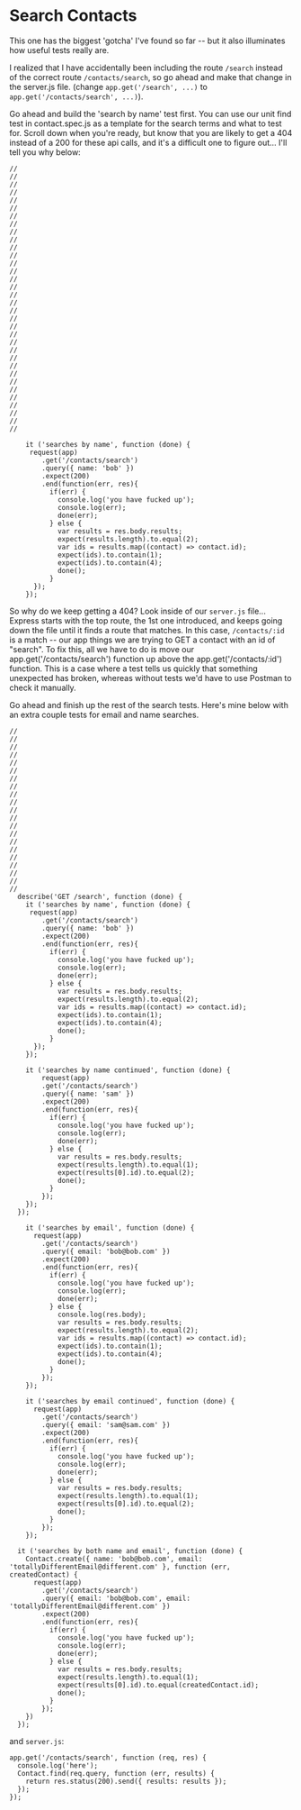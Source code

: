 # Search Contacts

This one has the biggest 'gotcha' I've found so far -- but it also illuminates how useful tests really are.

I realized that I have accidentally been including the route `/search` instead of the correct route `/contacts/search`, so go ahead and make that change in the server.js file.  (change `app.get('/search', ...)` to `app.get('/contacts/search', ...)`).

Go ahead and build the 'search by name' test first.  You can use our unit find test in contact.spec.js as a template for the search terms and what to test for.  Scroll down when you're ready, but know that you are likely to get a 404 instead of a 200 for these api calls, and it's a difficult one to figure out...  I'll tell you why below:

```
//
//
//
//
//
//
//
//
//
//
//
//
//
//
//
//
//
//
//
//
//
//
//
//
//
//
//
//
//
//
//
//
//
//

    it ('searches by name', function (done) {
     request(app)
        .get('/contacts/search')
        .query({ name: 'bob' })
        .expect(200)
        .end(function(err, res){
          if(err) {
            console.log('you have fucked up');
            console.log(err);
            done(err);
          } else {
            var results = res.body.results;
            expect(results.length).to.equal(2);
            var ids = results.map((contact) => contact.id);
            expect(ids).to.contain(1);
            expect(ids).to.contain(4);
            done();
          }
      });
    });
```

So why do we keep getting a 404?  Look inside of our `server.js` file... Express starts with the top route, the 1st one introduced, and keeps going down the file until it finds a route that matches.  In this case, `/contacts/:id` is a match -- our app things we are trying to GET a contact with an id of "search".  To fix this, all we have to do is move our app.get('/contacts/search') function up above the app.get('/contacts/:id') function.  This is a case where a test tells us quickly that something unexpected has broken, whereas without tests we'd have to use Postman to check it manually.

Go ahead and finish up the rest of the search tests.  Here's mine below with an extra couple tests for email and name searches.
```
//
//
//
//
//
//
//
//
//
//
//
//
//
//
//
//
//
//
//
//
//
  describe('GET /search', function (done) {
    it ('searches by name', function (done) {
     request(app)
        .get('/contacts/search')
        .query({ name: 'bob' })
        .expect(200)
        .end(function(err, res){
          if(err) {
            console.log('you have fucked up');
            console.log(err);
            done(err);
          } else {
            var results = res.body.results;
            expect(results.length).to.equal(2);
            var ids = results.map((contact) => contact.id);
            expect(ids).to.contain(1);
            expect(ids).to.contain(4);
            done();
          }
      });
    });

    it ('searches by name continued', function (done) {
        request(app)
        .get('/contacts/search')
        .query({ name: 'sam' })
        .expect(200)
        .end(function(err, res){
          if(err) {
            console.log('you have fucked up');
            console.log(err);
            done(err);
          } else {
            var results = res.body.results;
            expect(results.length).to.equal(1);
            expect(results[0].id).to.equal(2);
            done();
          }
        });
    });
  });

    it ('searches by email', function (done) {
      request(app)
        .get('/contacts/search')
        .query({ email: 'bob@bob.com' })
        .expect(200)
        .end(function(err, res){
          if(err) {
            console.log('you have fucked up');
            console.log(err);
            done(err);
          } else {
            console.log(res.body);
            var results = res.body.results;
            expect(results.length).to.equal(2);
            var ids = results.map((contact) => contact.id);
            expect(ids).to.contain(1);
            expect(ids).to.contain(4);
            done();
          }
        });
    });

    it ('searches by email continued', function (done) {
      request(app)
        .get('/contacts/search')
        .query({ email: 'sam@sam.com' })
        .expect(200)
        .end(function(err, res){
          if(err) {
            console.log('you have fucked up');
            console.log(err);
            done(err);
          } else {
            var results = res.body.results;
            expect(results.length).to.equal(1);
            expect(results[0].id).to.equal(2);
            done();
          }
        });
    });

  it ('searches by both name and email', function (done) {
    Contact.create({ name: 'bob@bob.com', email: 'totallyDifferentEmail@different.com' }, function (err, createdContact) {
      request(app)
        .get('/contacts/search')
        .query({ email: 'bob@bob.com', email: 'totallyDifferentEmail@different.com' })
        .expect(200)
        .end(function(err, res){
          if(err) {
            console.log('you have fucked up');
            console.log(err);
            done(err);
          } else {
            var results = res.body.results;
            expect(results.length).to.equal(1);
            expect(results[0].id).to.equal(createdContact.id);
            done();
          }
        });
    })
  });
```
and `server.js`:
```
app.get('/contacts/search', function (req, res) {
  console.log('here');
  Contact.find(req.query, function (err, results) {
    return res.status(200).send({ results: results });
  });
});
```